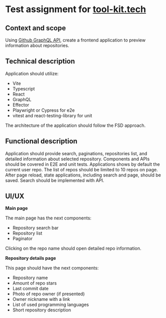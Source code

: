 # Test assignment for [tool-kit.tech](https://tool-kit.tech)

## Context and scope
Using [Github GraphQL API](https://docs.github.com/en/graphql), create a frontend application to preview information about repositories.

## Technical description
Application should utilize:
- Vite
- Typescript
- React
- GraphQL
- Effector
- Playwright or Cypress for e2e
- vitest and react-testing-library for unit

The architecture of the application should follow the FSD approach.

## Functional description
Application should provide search, paginations, repositories list, and detailed information about selected repository.
Components and APIs should be covered in E2E and unit tests.
Applications shows by default the current user repo.
The list of repos should be limited to 10 repos on page.
After page reload, state applications, including search and page, should be saved.
Search should be implemented with API.

## UI/UX

**Main page**

The main page has the next components:
- Repository search bar
- Repository list
- Paginator

Clicking on the repo name should open detailed repo information.

**Repository details page**

This page should have the next components:
- Repository name
- Amount of repo stars
- Last commit date
- Photo of repo owner (if presented)
- Owner nickname with a link
- List of used programming languages
- Short repository description

